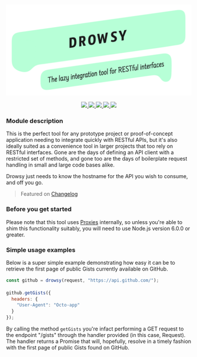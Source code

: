 <p align="center">
  <img src="./.oratory/logo.png" width="560px" />
</p>

<p align="center">
  <a href="https://www.npmjs.com/package/drowsy">
    <img src="https://img.shields.io/npm/v/drowsy.svg?style=flat-square" />
  </a>
  <a href="https://travis-ci.org/iainreid820/drowsy">
    <img src="https://img.shields.io/travis/iainreid820/drowsy/master.svg?style=flat-square" />
  </a>
  <a href="https://codecov.io/gh/iainreid820/drowsy">
    <img src="https://img.shields.io/codecov/c/github/iainreid820/drowsy.svg?style=flat-square" />
  </a>
  <a href="https://lgtm.com/projects/g/iainreid820/drowsy">
    <img src="https://img.shields.io/lgtm/grade/javascript/github/iainreid820/drowsy.svg?style=flat-square">
  </a>

  <img src="https://img.shields.io/depfu/iainreid820/drowsy.svg?style=flat-square" />
</p>

### Module description

This is the perfect tool for any prototype project or proof-of-concept application needing to integrate quickly with
RESTful APIs, but it's also ideally suited as a convenience tool in larger projects that too rely on RESTful interfaces.
Gone are the days of defining an API client with a restricted set of methods, and gone too are the days of boilerplate
request handling in small and large code bases alike.

Drowsy just needs to know the hostname for the API you wish to consume, and off you go.

> Featured on [Changelog](https://changelog.com/news/drowsy-the-laziest-rest-client-youll-ever-see-wwn0)

### Before you get started

Please note that this tool uses
[Proxies](https://developer.mozilla.org/en/docs/Web/JavaScript/Reference/Global_Objects/Proxy) internally, so unless
you're able to shim this functionality suitably, you will need to use Node.js version 6.0.0 or greater.

### Simple usage examples

Below is a super simple example demonstrating how easy it can be to retrieve the first page of public Gists currently
available on GitHub.

```javascript
const github = drowsy(request, "https://api.github.com/");

github.getGists({
  headers: {
    "User-Agent": "Octo-app"
  }
});
```

By calling the method `getGists` you're infact performing a GET request to the endpoint "/gists" through the handler
provided (in this case, Request). The handler returns a Promise that will, hopefully, resolve in a timely fashion with
the first page of public Gists found on GitHub.
